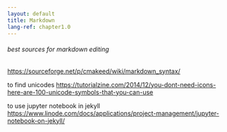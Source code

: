 ```yaml
---
layout: default
title: Markdown
lang-ref: chapter1.0
---
```

###### best sources for markdown editing

<https://sourceforge.net/p/cmakeed/wiki/markdown_syntax/>

to find unicodes <https://tutorialzine.com/2014/12/you-dont-need-icons-here-are-100-unicode-symbols-that-you-can-use>

to use jupyter notebook in jekyll <https://www.linode.com/docs/applications/project-management/jupyter-notebook-on-jekyll/>